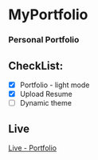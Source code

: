 # MyPortfolio

### Personal Portfolio

## CheckList:

- [x] Portfolio - light mode
- [x] Upload Resume
- [ ] Dynamic theme

## Live

 [Live - Portfolio](https://darshanaswath.herokuapp.com/)
